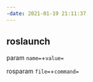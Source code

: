 ```yaml
---
-date: 2021-01-19 21:11:37
---
```




## roslaunch

param `name=`+`value=`

rosparam `file=`+`command=`